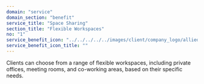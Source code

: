 ```yaml
---
domain: "service"
domain_section: "benefit"
service_title: "Space Sharing"
section_title: "Flexible Workspaces"
no: "1"
service_benefit_icon: "../../../../../images/client/company_logo/allied-marketing.png"
service_benefit_icon_title: ""
---
```


Clients can choose from a range of flexible workspaces, including private offices, meeting rooms, and co-working areas, based on their specific needs.
